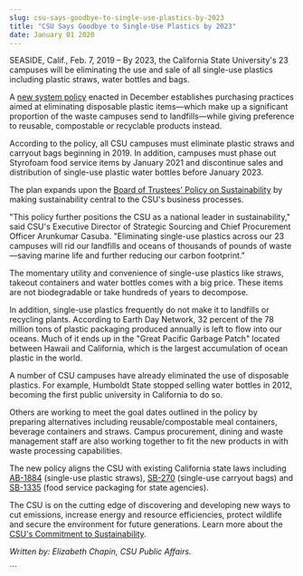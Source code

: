 ```yaml
---
slug: csu-says-goodbye-to-single-use-plastics-by-2023
title: "CSU Says Goodbye to Single-Use Plastics by 2023"
date: January 01 2020
---
```


 
<p>
  ​SEASIDE, Calif., Feb. 7, 2019 – By 2023, the California State University's 23
  campuses will be eliminating the use and sale of all single-use plastics
  including plastic straws, water bottles and bags.
</p>
<p>
  A
  <a href="https://www2.calstate.edu/csu-system/news/Documents/5236-00.pdf"
    >new system policy</a
  >
  enacted in December establishes purchasing practices aimed at eliminating
  disposable plastic items—which make up a significant proportion of the waste
  campuses send to landfills—while giving preference to reusable, compostable or
  recyclable products instead.
</p>
<p>
  According to the policy, all CSU campuses must eliminate plastic straws and
  carryout bags beginning in 2019. In addition, campuses must phase out
  Styrofoam food service items by January 2021 and discontinue sales and
  distribution of single-use plastic water bottles before January 2023.
</p>
<p>
  The plan expands upon the
  <a
    href="https://www.calstate.edu/cpdc/sustainability/policies-reports/documents/JointMeeting-CPBG-ED.pdf"
    >Board of Trustees' Policy on Sustainability</a
  >
  by making sustainability central to the CSU's business processes.
</p>
<p>
  "This policy further positions the CSU as a national leader in
  sustainability," said CSU's Executive Director of Strategic Sourcing and Chief
  Procurement Officer Arunkumar Casuba. "Eliminating single-use plastics across
  our 23 campuses will rid our landfills and oceans of thousands of pounds of
  waste—saving marine life and further reducing our carbon footprint."
</p>
<p>
  The momentary utility and convenience of single-use plastics like straws,
  takeout containers and water bottles comes with a big price. These items are
  not biodegradable or take hundreds of years to decompose.
</p>
<p>
  In addition, single-use plastics frequently do not make it to landfills or
  recycling plants. According to Earth Day Network, 32 percent of the 78 million
  tons of plastic packaging produced annually is left to flow into our oceans.
  Much of it ends up in the "Great Pacific Garbage Patch" located between Hawaii
  and California, which is the largest accumulation of ocean plastic in the
  world.
</p>
<p>
  A number of CSU campuses have already eliminated the use of disposable
  plastics. For example, Humboldt State stopped selling water bottles in 2012,
  becoming the first public university in California to do so.
</p>
<p>
  Others are working to meet the goal dates outlined in the policy by preparing
  alternatives including reusable/compostable meal containers, beverage
  containers and straws. Campus procurement, dining and waste management staff
  are also working together to fit the new products in with waste processing
  capabilities.
</p>
<p>
  The new policy aligns the CSU with existing California state laws including
  <a
    href="https://leginfo.legislature.ca.gov/faces/billTextClient.xhtml?bill_id=201720180AB1884"
    >AB-1884</a
  >
  (single-use plastic straws),
  <a
    href="https://leginfo.legislature.ca.gov/faces/billNavClient.xhtml?bill_id=201320140SB270"
    >SB-270</a
  >
  (single-use carryout bags) and
  <a
    href="https://leginfo.legislature.ca.gov/faces/billTextClient.xhtml?bill_id=201720180SB1335"
    >SB-1335</a
  >
  (food service packaging for state agencies).
</p>
<p>
  The CSU is on the cutting edge of discovering and developing new ways to cut
  emissions, increase energy and resource efficiencies, protect wildlife and
  secure the environment for future generations. Learn more about the
  <a href="https://www2.calstate.edu/impact-of-the-csu/sustainability"
    >CSU's Commitment to Sustainability</a
  >.
</p>
<p><i>Written by: Elizabeth Chapin, CSU Public Affairs. </i></p>
```
